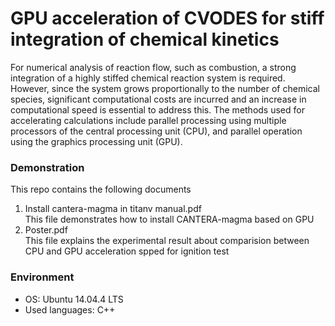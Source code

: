 # GPU acceleration of CVODES for stiff integration of chemical kinetics

For numerical analysis of reaction flow, such as
combustion, a strong integration of a highly stiffed
chemical reaction system is required.
However, since the system grows proportionally to the
number of chemical species, significant computational
costs are incurred and an increase in computational
speed is essential to address this.
The methods used for accelerating calculations include
parallel processing using multiple processors of the
central processing unit (CPU), and parallel operation
using the graphics processing unit (GPU).

### Demonstration
This repo contains the following documents

1. Install cantera-magma in titanv manual.pdf  
This file demonstrates how to install CANTERA-magma based on GPU
2. Poster.pdf  
This file explains the experimental result about comparision between CPU and GPU acceleration spped for ignition test

### Environment
* OS: Ubuntu 14.04.4 LTS
* Used languages: C++